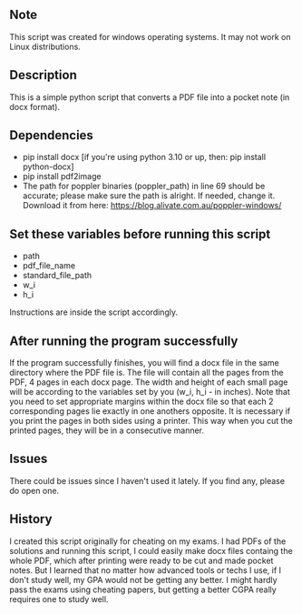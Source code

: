 ## Note
This script was created for windows operating systems.
It may not work on Linux distributions.

## Description
This is a simple python script that converts a PDF file into a pocket note (in docx format).

## Dependencies
- pip install docx [if you're using python 3.10 or up, then: pip install python-docx]
- pip install pdf2image
- The path for poppler binaries (poppler_path) in line 69 
should be accurate; please make sure the path is alright. 
If needed, change it. Download it from here: https://blog.alivate.com.au/poppler-windows/

## Set these variables before running this script
- path
- pdf_file_name
- standard_file_path
- w_i
- h_i

Instructions are inside the script accordingly.

## After running the program successfully
If the program successfully finishes, you will find a docx file in the same directory where the PDF file is. The file will contain all the pages from the PDF, 4 pages in each docx page. The width and height of each small page will be according to the variables set by you (w_i, h_i - in inches). Note that you need to set appropriate margins within the docx file so that each 2 corresponding pages lie exactly in one anothers opposite. It is necessary if you print the pages in both sides using a printer. This way when you cut the printed pages, they will be in a consecutive manner.

## Issues
There could be issues since I haven't used it lately. If you find any, please do open one.

## History
I created this script originally for cheating on my exams. I had PDFs of the solutions and running this script, I could easily make docx files containg the whole PDF, which after printing were ready to be cut and made pocket notes. But I learned that no matter how advanced tools or techs I use, if I don't study well, my GPA would not be getting any better. I might hardly pass the exams using cheating papers, but getting a better CGPA really requires one to study well.
